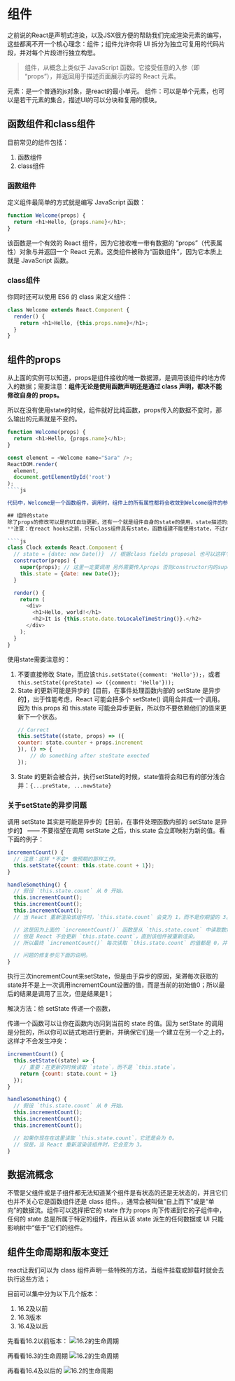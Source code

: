 # 组件
之前说的React是声明式渲染，以及JSX很方便的帮助我们完成渲染元素的编写，这些都离不开一个核心理念：组件；组件允许你将 UI 拆分为独立可复用的代码片段，并对每个片段进行独立构思。
>组件，从概念上类似于 JavaScript 函数。它接受任意的入参（即 “props”），并返回用于描述页面展示内容的 React 元素。

元素：是一个普通的js对象，是react的最小单元。
组件：可以是单个元素，也可以是若干元素的集合，描述UI的可以分块和复用的模块。

## 函数组件和class组件
目前常见的组件包括：
1. 函数组件
2. class组件

### 函数组件
定义组件最简单的方式就是编写 JavaScript 函数：
````js
function Welcome(props) {
  return <h1>Hello, {props.name}</h1>;
}
````
该函数是一个有效的 React 组件，因为它接收唯一带有数据的 “props”（代表属性）对象与并返回一个 React 元素。这类组件被称为“函数组件”，因为它本质上就是 JavaScript 函数。

### class组件
你同时还可以使用 ES6 的 class 来定义组件：
````js
class Welcome extends React.Component {
  render() {
    return <h1>Hello, {this.props.name}</h1>;
  }
}
````

## 组件的props
从上面的实例可以知道，props是组件接收的唯一数据源，是调用该组件的地方传入的数据；需要注意：**组件无论是使用函数声明还是通过 class 声明，都决不能修改自身的 props。**

所以在没有使用state的时候，组件就好比纯函数，props传入的数据不变时，那么输出的元素就是不变的。
````js
function Welcome(props) {
  return <h1>Hello, {props.name}</h1>;
}

const element = <Welcome name="Sara" />;
ReactDOM.render(
  element,
  document.getElementById('root')
);
````js

代码中，Welcome是一个函数组件，调用时，组件上的所有属性都将会收敛到Welcome组件的参数props中，也就是`props.name='Sara'`，

## 组件的state
除了props的修改可以是的UI自动更新，还有一个就是组件自身的state的使用，state描述的是自身的状态，应该尽可能的和其他的无关数据隔离。
**注意：在react hooks之前，只有class组件具有state，函数组建不能使用state，不过react16.8版本引入hooks，使的函数组建更加灵活了**

````js
class Clock extends React.Component {
  // state = {date: new Date()}  // 根据class fields proposal 也可以这样书写 这是推荐的写法
  constructor(props) {
    super(props); // 这里一定要调用 另外需要传入props 否则constructor内的super后面的内容不能使用this.props
    this.state = {date: new Date()};
  }

  render() {
    return (
      <div>
        <h1>Hello, world!</h1>
        <h2>It is {this.state.date.toLocaleTimeString()}.</h2>
      </div>
    );
  }
}
````

使用state需要注意的：
1. 不要直接修改 State，而应该`this.setState({comment: 'Hello'});`，或者`this.setState((preState) => ({comment: 'Hello'}));`
2. State 的更新可能是异步的【目前，在事件处理函数内部的 setState 是异步的】，出于性能考虑，React 可能会把多个 setState() 调用合并成一个调用。因为 this.props 和 this.state 可能会异步更新，所以你不要依赖他们的值来更新下一个状态。
    ````js
    // Correct
    this.setState((state, props) => ({
    counter: state.counter + props.increment
    }), () => {
        // do something after steState exected
    });
    ````
3. State 的更新会被合并，执行setState的时候，state值将会和已有的部分浅合并：`{...preState, ...newState}`

### 关于setState的异步问题
调用 setState 其实是可能是异步的【目前，在事件处理函数内部的 setState 是异步的】 —— 不要指望在调用 setState 之后，this.state 会立即映射为新的值。看下面的例子：
````jsx
incrementCount() {
  // 注意：这样 *不会* 像预期的那样工作。
  this.setState({count: this.state.count + 1});
}

handleSomething() {
  // 假设 `this.state.count` 从 0 开始。
  this.incrementCount();
  this.incrementCount();
  this.incrementCount();
  // 当 React 重新渲染该组件时，`this.state.count` 会变为 1，而不是你期望的 3。

  // 这是因为上面的 `incrementCount()` 函数是从 `this.state.count` 中读取数据的，
  // 但是 React 不会更新 `this.state.count`，直到该组件被重新渲染。
  // 所以最终 `incrementCount()` 每次读取 `this.state.count` 的值都是 0，并将它设为 1。

  // 问题的修复参见下面的说明。
}

````
执行三次incrementCount来setState，但是由于异步的原因，呆滞每次获取的state并不是上一次调用incrementCount设置的值，而是当前的初始值0；所以最后的结果是调用了三次，但是结果是1；

解决方法：给 setState 传递一个函数，

传递一个函数可以让你在函数内访问到当前的 state 的值。因为 setState 的调用是分批的，所以你可以链式地进行更新，并确保它们是一个建立在另一个之上的，这样才不会发生冲突：
````jsx
incrementCount() {
  this.setState((state) => {
    // 重要：在更新的时候读取 `state`，而不是 `this.state`。
    return {count: state.count + 1}
  });
}

handleSomething() {
  // 假设 `this.state.count` 从 0 开始。
  this.incrementCount();
  this.incrementCount();
  this.incrementCount();

  // 如果你现在在这里读取 `this.state.count`，它还是会为 0。
  // 但是，当 React 重新渲染该组件时，它会变为 3。
}
````

## 数据流概念
不管是父组件或是子组件都无法知道某个组件是有状态的还是无状态的，并且它们也并不关心它是函数组件还是 class 组件。，通常会被叫做“自上而下”或是“单向”的数据流。组件可以选择把它的 state 作为 props 向下传递到它的子组件中，任何的 state 总是所属于特定的组件，而且从该 state 派生的任何数据或 UI 只能影响树中“低于”它们的组件。

## 组件生命周期和版本变迁
react让我们可以为 class 组件声明一些特殊的方法，当组件挂载或卸载时就会去执行这些方法；

目前可以集中分为以下几个版本：
1. 16.2及以前
2. 16.3版本
3. 16.4及以后

先看看16.2以前版本：
![16.2的生命周期](http://pzdgkztjy.bkt.clouddn.com/book/react/img/reactlifecircle16-2.png)

再看看16.3的生命周期
![16.2的生命周期](http://pzdgkztjy.bkt.clouddn.com/book/react/img/reactlifecircle16-3.png)

再看看16.4及以后的
![16.2的生命周期](http://pzdgkztjy.bkt.clouddn.com/book/react/img/reactlifecircle16-4.png)



